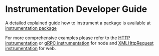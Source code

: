 # Instrumentation Developer Guide

A detailed explained guide how to instrument a package is available at [instrumentation package][base-instrumentation]

For more comprehensive examples please refer to the [HTTP instrumentation][http-instrumentation] or [gRPC instrumentation][grpc-instrumentation] for node
and [XMLHttpRequest instrumentation][xhr-instrumentation] for web.

[base-instrumentation]: https://github.com/open-telemetry/opentelemetry-js/tree/main/packages/opentelemetry-instrumentation
[http-instrumentation]: https://github.com/open-telemetry/opentelemetry-js/blob/main/packages/opentelemetry-instrumentation-http/src/http.ts#L59
[grpc-instrumentation]: https://github.com/open-telemetry/opentelemetry-js/blob/main/packages/opentelemetry-instrumentation-grpc/src/instrumentation.ts#L28
[xhr-instrumentation]: https://github.com/open-telemetry/opentelemetry-js/blob/main/packages/opentelemetry-instrumentation-xml-http-request/src/xhr.ts#L71
